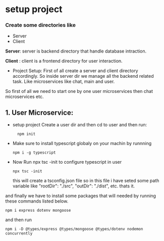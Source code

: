 # setup project 

### Create some directories like 
- Server
- Client

**Server**: server is backend directory that handle database intraction.

**Client** : client is a frontend directory for user interaction.




- Project Setup: 
    First of all create a server and client directory accordingly.
    So inside server dir we manage all the backend related task. Like microservices like chat, main and user.

So first of all we need to start one by one user microservices then chat microservices etc.


## 1. User Microservice: 
- setup project
    Create a user dir and then cd to user and then run:
    ```  
      npm init
    ```
- Make sure to install typescript globaly on your machin by runnning
    ``` 
    npm i -g typescript
    ```
- Now Run npx tsc -init to configure typescript in user
   ```
   npx tsc -init
   ```
   this will create a tsconfig.json file so in this file i have seted some path variable like "rootDir": "./src",  "outDir": "./dist", etc.
   thats it.

and finally we have to install some packages that will needed by running these commands listed below.

``` 
npm i express dotenv mongoose
```

and then run
```
npm i -D @types/express @types/mongoose @types/dotenv nodemon concurrently
```

